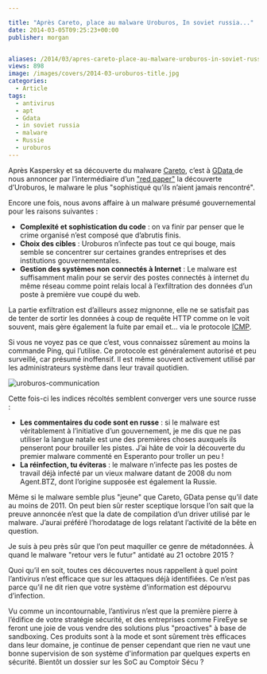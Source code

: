 ```yaml
---

title: "Après Careto, place au malware Uroburos, In soviet russia..."
date: 2014-03-05T09:25:23+00:00
publisher: morgan


aliases: /2014/03/apres-careto-place-au-malware-uroburos-in-soviet-russia/
views: 898
image: /images/covers/2014-03-uroburos-title.jpg
categories:
  - Article
tags:
  - antivirus
  - apt
  - Gdata
  - in soviet russia
  - malware
  - Russie
  - uroburos
---
```

Après Kaspersky et sa découverte du malware [Careto](https://www.comptoirsecu.fr/2014/02/careto-le-nouveau-malwareapt-a-la-mode-duqu-peut-aller-se-rhabiller/), c’est à [GData ](https://www.gdata.fr/connaitre-g-data/pressecenter/communiques/article/article/3524-g-data-decouvre-uroburos-un.html) de nous annoncer par l’intermédiaire d’un ["red paper"](https://public.gdatasoftware.com/Web/Content/INT/Blog/2014/02_2014/documents/GData_Uroburos_RedPaper_EN_v1.pdf) la découverte d’Uroburos, le malware le plus "sophistiqué qu’ils n’aient jamais rencontré".

Encore une fois, nous avons affaire à un malware présumé gouvernemental pour les raisons suivantes :

  * **Complexité et sophistication du code** : on va finir par penser que le crime organisé n’est composé que d’abrutis finis.
  * **Choix des cibles** : Uroburos n’infecte pas tout ce qui bouge, mais semble se concentrer sur certaines grandes entreprises et des institutions gouvernementales.
  * **Gestion des systèmes non connectés à Internet** : Le malware est suffisamment malin pour se servir des postes connectés à internet du même réseau comme point relais local à l’exfiltration des données d’un poste à première vue coupé du web.

La partie exfiltration est d’ailleurs assez mignonne, elle ne se satisfait pas de tenter de sortir les données à coup de requête HTTP comme on le voit souvent, mais gère également la fuite par email et... via le protocole [ICMP](http://fr.wikipedia.org/wiki/Internet_Control_Message_Protocol).

Si vous ne voyez pas ce que c’est, vous connaissez sûrement au moins la commande Ping, qui l’utilise. Ce protocole est généralement autorisé et peu surveillé, car présumé inoffensif. Il est même souvent activement utilisé par les administrateurs système dans leur travail quotidien.

![uroburos-communication](/images/misc/2014-03-uroburos-communication.jpg)

Cette fois-ci les indices récoltés semblent converger vers une source russe :

  * **Les commentaires du code sont en russe** : si le malware est véritablement à l’initiative d’un gouvernement, je me dis que ne pas utiliser la langue natale est une des premières choses auxquels ils penseront pour brouiller les pistes. J’ai hâte de voir la découverte du premier malware commenté en Esperanto pour troller un peu !
  * **La réinfection, tu éviteras** : le malware n’infecte pas les postes de travail déjà infecté par un vieux malware datant de 2008 du nom Agent.BTZ, dont l’origine supposée est également la Russie.

Même si le malware semble plus "jeune" que Careto, GData pense qu’il date au moins de 2011. On peut bien sûr rester sceptique lorsque l’on sait que la preuve annoncée n’est que la date de compilation d’un driver utilisé par le malware. J’aurai préféré l’horodatage de logs relatant l’activité de la bête en question.

Je suis à peu près sûr que l’on peut maquiller ce genre de métadonnées. À quand le malware "retour vers le futur" antidaté au 21 octobre 2015 ?


Quoi qu’il en soit, toutes ces découvertes nous rappellent à quel point l’antivirus n’est efficace que sur les attaques déjà identifiées. Ce n’est pas parce qu’il ne dit rien que votre système d’information est dépourvu d’infection.

Vu comme un incontournable, l’antivirus n’est que la première pierre à l’édifice de votre stratégie sécurité, et des entreprises comme FireEye se feront une joie de vous vendre des solutions plus "proactives" à base de sandboxing. Ces produits sont à la mode et sont sûrement très efficaces dans leur domaine, je continue de penser cependant que rien ne vaut une bonne supervision de son système d'information par quelques experts en sécurité. Bientôt un dossier sur les SoC au Comptoir Sécu ?
